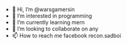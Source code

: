 - 👋 Hi, I’m @warsgamersin
- 👀 I’m interested in programming
- 🌱 I’m currently learning mern
- 💞️ I’m looking to collaborate on any
- 📫 How to reach me facebook recon.sadboi

<!---
warsgamersin/warsgamersin is a ✨ special ✨ repository because its `README.md` (this file) appears on your GitHub profile.
You can click the Preview link to take a look at your changes.
--->
